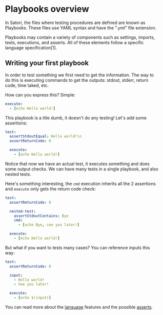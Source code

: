 # Playbooks overview

In Satori, the files where testing procedures are defined are known as Playbooks. These files use YAML syntax and have the ".yml" file extension.

Playbooks may contain a variety of components such as settings, imports, tests, executions, and asserts. All of these elements follow a specific language specification[1].

## Writing your first playbook

In order to test something we first need to get the information. The way to do this is executing commands to get the outputs: stdout, stderr, return code, time taked, etc.

How can you express this? Simple:

```yml
execute:
  - [echo Hello world!]
```

This playbook is a litle dumb, it doesn't do any testing! Let's add some assertions:

```yml
test:
  assertStdoutEqual: Hello world!\n
  assertReturnCode: 0

  execute:
    - [echo Hello world!]
```

Notice that now we have an actual test, it executes something and does some output checks. We can have many tests in a single playbook, and also nested tests.

Here's something interesting, the `cmd` execution inherits all the 2 assertions and `execute` only gets the return code check:

```yml
test:
  assertReturnCode: 0

  nested-test:
    assertStdoutContains: Bye
    cmd:
      - [echo Bye, see you later!]

  execute:
    - [echo Hello world!]
```

But what if you want to tests many cases? You can reference inputs this way:

```yml
test:
  assertReturnCode: 0

  input:
    - Hello world!
    - See you later!

  execute:
    - [echo $(input)]
```

You can read more about the [language](../playbooks/language.md) features and the possible [asserts](../playbooks/asserts.md).
